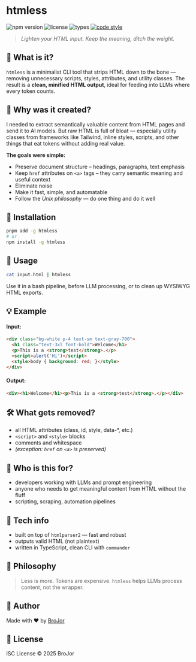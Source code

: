 # htmless
![npm version](https://img.shields.io/npm/v/htmless) ![license](https://img.shields.io/npm/l/htmless) ![types](https://img.shields.io/npm/types/htmless) [![code style](https://antfu.me/badge-code-style.svg)](https://github.com/antfu/eslint-config)

> *Lighten your HTML input. Keep the meaning, ditch the weight.*

## 🧠 What is it?

`htmless` is a minimalist CLI tool that strips HTML down to the bone — removing unnecessary scripts, styles, attributes, and utility classes.
The result is a **clean, minified HTML output**, ideal for feeding into LLMs where every token counts.

## 🤔 Why was it created?

I needed to extract semantically valuable content from HTML pages and send it to AI models. But raw HTML is full of bloat — especially utility classes from frameworks like Tailwind, inline styles, scripts, and other things that eat tokens without adding real value.

**The goals were simple:**
- Preserve document structure – headings, paragraphs, text emphasis
- Keep `href` attributes on `<a>` tags – they carry semantic meaning and useful context
- Eliminate noise
- Make it fast, simple, and automatable
- Follow the *Unix philosophy* — do one thing and do it well

## 🔧 Installation

```bash
pnpm add -g htmless
# or
npm install -g htmless
```

## 🚀 Usage

```bash
cat input.html | htmless
```

Use it in a bash pipeline, before LLM processing, or to clean up WYSIWYG HTML exports.

## 💡 Example

#### Input:
```html
<div class="bg-white p-4 text-sm text-gray-700">
  <h1 class="text-3xl font-bold">Welcome</h1>
  <p>This is a <strong>test</strong>.</p>
  <script>alert('Hi')</script>
  <style>body { background: red; }</style>
</div>
```

#### Output:
```html
<div><h1>Welcome</h1><p>This is a <strong>test</strong>.</p></div>
```

## 🛠️ What gets removed?

- all HTML attributes (class, id, style, data-*, etc.)
- `<script>` and `<style>` blocks
- comments and whitespace
- *(exception: `href` on `<a>` is preserved)*

## 🔎 Who is this for?

- developers working with LLMs and prompt engineering
- anyone who needs to get meaningful content from HTML without the fluff
- scripting, scraping, automation pipelines

## 🧪 Tech info

- built on top of `htmlparser2` — fast and robust
- outputs valid HTML (not plaintext)
- written in TypeScript, clean CLI with `commander`

## 🧘 Philosophy

> Less is more. Tokens are expensive. `htmless` helps LLMs process content, not the wrapper.

## 👤 Author

Made with ❤️ by [BroJor](https://brojor.me)

## 📄 License

ISC License © 2025 BroJor
